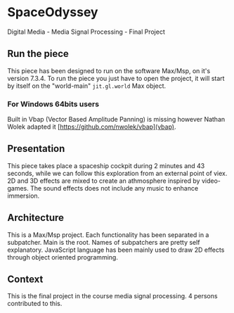 # SpaceOdyssey
Digital Media - Media Signal Processing - Final Project

## Run the piece
This piece has been designed to run on the software Max/Msp, on it's version 7.3.4.
To run the piece you just have to open the project, it will start by itself 
on the "world-main" `jit.gl.world` Max object. 
### For Windows 64bits users
Built in Vbap (Vector Based Amplitude Panning) is missing however Nathan Wolek adapted it [https://github.com/nwolek/vbap](vbap).

## Presentation
This piece takes place a spaceship cockpit during 2 minutes and 43 seconds,
while we can follow this exploration from an external point of viex.
2D and 3D effects are mixed to create an athmosphere inspired by video-games.
The sound effects does not include any music to enhance immersion.

## Architecture
This is a Max/Msp project. Each functionality has been separated in a subpatcher.
Main is the root. Names of subpatchers are pretty self explanatory.
JavaScript language has been mainly used to draw 2D effects through object
oriented programming.

## Context
This is the final project in the course media signal processing. 4 persons contributed to this.
